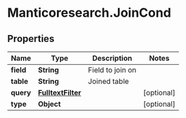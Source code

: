 # Manticoresearch.JoinCond

## Properties

Name | Type | Description | Notes
------------ | ------------- | ------------- | -------------
**field** | **String** | Field to join on | 
**table** | **String** | Joined table | 
**query** | [**FulltextFilter**](FulltextFilter.md) |  | [optional] 
**type** | **Object** |  | [optional] 


